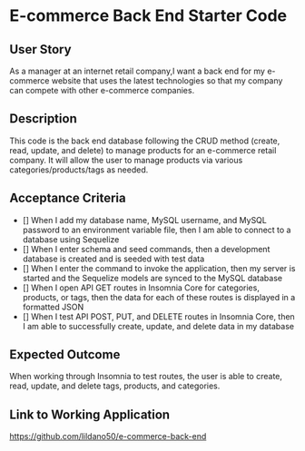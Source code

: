 # E-commerce Back End Starter Code

## User Story

As a manager at an internet retail company,I want a back end for my e-commerce website that uses the latest technologies so that my company can compete with other e-commerce companies.

## Description

This code is the back end database following the CRUD method (create, read, update, and delete) to manage products for an e-commerce retail company. It will allow the user to manage products via various categories/products/tags as needed. 

## Acceptance Criteria

- [] When I add my database name, MySQL username, and MySQL password to an environment variable file, then I am able to connect to a database using Sequelize
- [] When I enter schema and seed commands, then a development database is created and is seeded with test data
- [] When I enter the command to invoke the application, then my server is started and the Sequelize models are synced to the MySQL database
- [] When I open API GET routes in Insomnia Core for categories, products, or tags, then the data for each of these routes is displayed in a formatted JSON
- [] When I test API POST, PUT, and DELETE routes in Insomnia Core, then I am able to successfully create, update, and delete data in my database

## Expected Outcome

When working through Insomnia to test routes, the user is able to create, read, update, and delete tags, products, and categories. 

## Link to Working Application

https://github.com/lildano50/e-commerce-back-end

